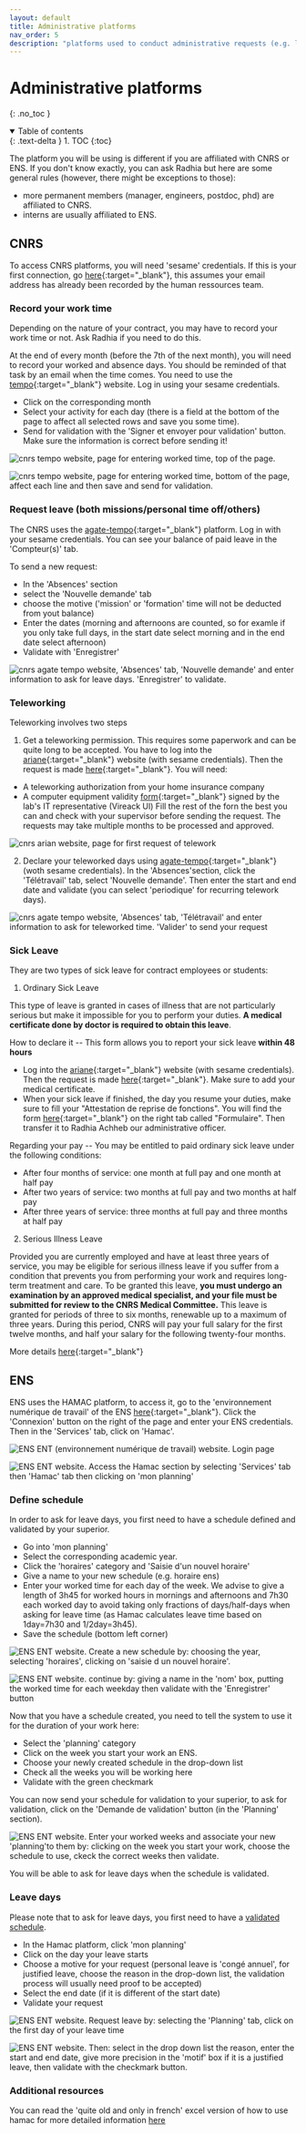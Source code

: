 ```yaml
---
layout: default
title: Administrative platforms
nav_order: 5
description: "platforms used to conduct administrative requests (e.g. leave days/teleworking)"
---
```


# Administrative platforms
{: .no_toc }

<details open markdown="block">
  <summary>
    Table of contents
  </summary>
  {: .text-delta }
1. TOC
{:toc}
</details>

The platform you will be using is different if you are affiliated with CNRS or ENS. If you don't know exactly, you can ask Radhia but here are some general rules (however, there might be exceptions to those):
- more permanent members (manager, engineers, postdoc, phd) are affiliated to CNRS.
- interns are usually affiliated to ENS.

## CNRS

To access CNRS platforms, you will need 'sesame' credentials. If this is your first connection, go [here](https://sesame.cnrs.fr/){:target="_blank"}, this assumes your email address has already been recorded by the human ressources team.

### Record your work time

Depending on the nature of your contract, you may have to record your work time or not. Ask Radhia if you need to do this.

At the end of every month (before the 7th of the next month), you will need to record your worked and absence days. You should be reminded of that task by an email when the time comes.
You need to use the [tempo](https://tempo.cnrs.fr){:target="_blank"} website. Log in using your sesame credentials.

- Click on the corresponding month
- Select your activity for each day (there is a field at the bottom of the page to affect all selected rows and save you some time).
- Send for validation with the 'Signer et envoyer pour validation' button. Make sure the information is correct before sending it!

![cnrs tempo website, page for entering worked time, top of the page.](../ressources/img/top-tempo-enter.png)

![cnrs tempo website, page for entering worked time, bottom of the page, affect each line and then save and send for validation.](../ressources/img/bot-tempo-enter.png)

### Request leave (both missions/personal time off/others)

The CNRS uses the [agate-tempo](https://agate-tempo.cnrs.fr){:target="_blank"} platform. Log in with your sesame credentials.
You can see your balance of paid leave in the 'Compteur(s)' tab.

To send a new request:
- In the 'Absences' section
- select the 'Nouvelle demande' tab
- choose the motive ('mission' or 'formation' time will not be deducted from yout balance)
- Enter the dates (morning and afternoons are counted, so for examle if you only take full days, in the start date select morning and in the end date select afternoon)
- Validate with 'Enregistrer'

![cnrs agate tempo website, 'Absences' tab, 'Nouvelle demande' and enter information to ask for leave days. 'Enregistrer' to validate.](../ressources/img/agate-tempo-leave.png)

### Teleworking

Teleworking involves two steps

1. Get a teleworking permission. This requires some paperwork and can be quite long to be accepted. You have to log into the [ariane](https://ariane.cnrs.fr/){:target="_blank"} website (with sesame credentials). Then the request is made [here](https://cnrs.employee.eu.people-doc.com/request-forms/premiere-demande-d-autorisation-de-teletravail-copie-1){:target="_blank"}. You will need:
  - A teleworking authorization from your home insurance company
  - A computer equipment validity [form](https://apis.eu.people-doc.com/api/v2/employee/article_documents/attestation-conformite-equipement-ntic){:target="_blank"} signed by the lab's IT representative (Vireack Ul)
   Fill the rest of the forn the best you can and check with your supervisor before sending the request. The requests may take multiple months to be processed and approved.

![cnrs arian website, page for first request of telework](../ressources/img/first-request-telework.png)

2. Declare your teleworked days using [agate-tempo](https://agate-tempo.cnrs.fr){:target="_blank"} (woth sesame credentials). In the 'Absences'section, click the 'Télétravail' tab, select 'Nouvelle demande'. Then enter the start and end date and validate (you can select 'periodique' for recurring telework days).

![cnrs agate tempo website, 'Absences' tab, 'Télétravail' and enter information to ask for teleworked time. 'Valider' to send your request](../ressources/img/declare-telework.png)

### Sick Leave

They are two types of sick leave for contract employees or students:

1. Ordinary Sick Leave 

This type of leave is granted in cases of illness that are not particularly serious but make it impossible     for you to perform your duties. **A medical certificate done by doctor is required to obtain this leave**.

How to declare it -- This form allows you to report your sick leave **within 48 hours**
- Log into the [ariane](https://ariane.cnrs.fr/){:target="_blank"} website (with sesame credentials). Then the request is made [here](https://cnrs.employee.eu.people-doc.com/request-forms/transmission-au-srh-d-un-arret-maladie){:target="_blank"}. Make sure to add your medical certificate.
- When your sick leave if finished, the day you resume your duties, make sure to fill your "Attestation de reprise de fonctions". You will find the form [here](https://intranet.cnrs.fr/Cnrs_pratique/recruter/conges/Pages/Cong%C3%A9-de-maladie.aspx){:target="_blank"} on the right tab called "Formulaire". Then transfer it to Radhia Achheb our administrative officer. 

Regarding your pay --
You may be entitled to paid ordinary sick leave under the following conditions:
- After four months of service: one month at full pay and one month at half pay
- After two years of service: two months at full pay and two months at half pay
- After three years of service: three months at full pay and three months at half pay

2. Serious Illness Leave

Provided you are currently employed and have at least three years of service, you may be eligible for serious illness leave if you suffer from a condition that prevents you from performing your work and requires long-term treatment and care.
To be granted this leave, **you must undergo an examination by an approved medical specialist, and your file must be submitted for review to the CNRS Medical Committee.**
This leave is granted for periods of three to six months, renewable up to a maximum of three years.
During this period, CNRS will pay your full salary for the first twelve months, and half your salary for the following twenty-four months.

More details [here](https://intranet.cnrs.fr/Cnrs_pratique/recruter/conges/Documents/guide_conge_maladie_DIFF.pdf){:target="_blank"}

## ENS

ENS uses the HAMAC platform, to access it, go to the 'environnement numérique de travail' of the ENS [here](http://ent.ens.fr){:target="_blank"}. Click the 'Connexion' button on the right of the page and enter your ENS credentials.
Then in the 'Services' tab, click on 'Hamac'.

![ENS ENT (environnement numérique de travail) website. Login page](../ressources/img/connect-ENT.png)

![ENS ENT website. Access the Hamac section by selecting 'Services' tab then 'Hamac' tab then clicking on 'mon planning'](../ressources/img/access-hamac.png)

### Define schedule

In order to ask for leave days, you first need to have a schedule defined and validated by your superior.

- Go into 'mon planning'
- Select the corresponding academic year.
- Click the 'horaires' category and 'Saisie d'un nouvel horaire'
- Give a name to your new schedule (e.g. horaire ens)
- Enter your worked time for each day of the week. We advise to give a length of 3h45 for worked hours in mornings and afternoons and 7h30 each worked day to avoid taking only fractions of days/half-days when asking for leave time (as Hamac calculates leave time based on 1day=7h30 and 1/2day=3h45).
- Save the schedule (bottom left corner)

![ENS ENT website. Create a new schedule by: choosing the year, selecting 'horaires', clicking on 'saisie d un nouvel horaire'.](../ressources/img/new-schedule-1.png)

![ENS ENT website. continue by: giving a name in the 'nom' box, putting the worked time for each weekday then validate with the 'Enregistrer' button](../ressources/img/new-schedule-2.png)

Now that you have a schedule created, you need to tell the system to use it for the duration of your work here:
- Select the 'planning' category
- Click on the week you start your work an ENS.
- Choose your newly created schedule in the drop-down list
- Check all the weeks you will be working here
- Validate with the green checkmark

You can now send your schedule for validation to your superior, to ask for validation, click on the 'Demande de validation' button (in the 'Planning' section).

![ENS ENT website. Enter your worked weeks and associate your new 'planning'to them by: clicking on the week you start your work, choose the schedule to use, ckeck the correct weeks then validate.](../ressources/img/validate-schedule.png)

You will be able to ask for leave days when the schedule is validated.

### Leave days

Please note that to ask for leave days, you first need to have a [validated schedule](#define-schedule).

- In the Hamac platform, click 'mon planning'
- Click on the day your leave starts
- Choose a motive for your request (personal leave is 'congé annuel', for justified leave, choose the reason in the drop-down list, the validation process will usually need proof to be accepted)
- Select the end date (if it is different of the start date)
- Validate your request

![ENS ENT website. Request leave by: selecting the 'Planning' tab, click on the first day of your leave time](../ressources/img/hamac-leave-1.png)

![ENS ENT website. Then: select in the drop down list the reason, enter the start and end date, give more precision in the 'motif' box if it is a justified leave, then validate with the checkmark button.](../ressources/img/hamac-leave-2.png)

### Additional resources

You can read the 'quite old and only in french' excel version of how to use hamac for more detailed information [here](../ressources/misc/guide-pratique-hamac.xls)
